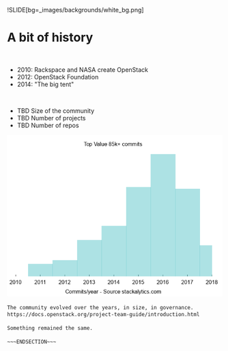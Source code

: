 !SLIDE[bg=_images/backgrounds/white_bg.png]

# A bit of history

&nbsp;

* 2010: Rackspace and NASA create OpenStack
* 2012: OpenStack Foundation
* 2014: "The big tent"

<br/>

* TBD Size of the community
* TBD Number of projects
* TBD Number of repos

![.underlay commits](../_images/commits.png)


~~~SECTION:notes~~~
The community evolved over the years, in size, in governance.
https://docs.openstack.org/project-team-guide/introduction.html

Something remained the same.

~~~ENDSECTION~~~
